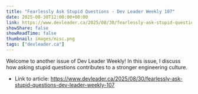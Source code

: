 ```yaml
---
title: "Fearlessly Ask Stupid Questions - Dev Leader Weekly 107"
date: 2025-08-30T12:00:00+00:00
link: https://www.devleader.ca/2025/08/30/fearlessly-ask-stupid-questions-dev-leader-weekly-107
showShare: false
showReadTime: false
thumbnail: images/misc.png
tags: ["devleader.ca"]
---
```

Welcome to another issue of Dev Leader Weekly! In this issue, I discuss how asking stupid questions contributes to a stronger engineering culture.

- Link to article: https://www.devleader.ca/2025/08/30/fearlessly-ask-stupid-questions-dev-leader-weekly-107